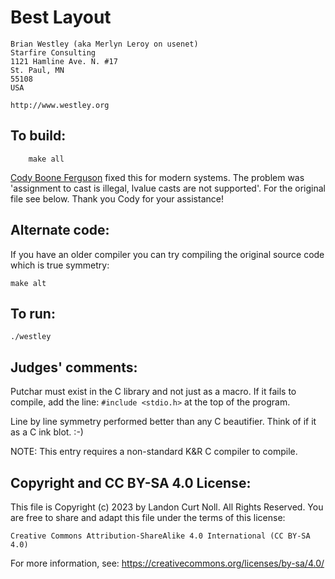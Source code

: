 # Best Layout

    Brian Westley (aka Merlyn Leroy on usenet)  
    Starfire Consulting  
    1121 Hamline Ave. N. #17  
    St. Paul, MN  
    55108  
    USA  

    http://www.westley.org

## To build:

        make all

[Cody Boone Ferguson](/winners.html#Cody_Boone_Ferguson) fixed this for modern
systems. The problem was 'assignment to cast is illegal, lvalue casts are not
supported'. For the original file see below. Thank you Cody for your assistance!


## Alternate code:

If you have an older compiler you can try compiling the original source code
which is true symmetry:

	make alt


## To run:

	./westley


## Judges' comments:

Putchar must exist in the C library and not just as a macro.
If it fails to compile, add the line:  `#include <stdio.h>`  at the
top of the program.

Line by line symmetry performed better than any C beautifier.  Think
of if it as a C ink blot.  :-)

NOTE: This entry requires a non-standard K&R C compiler to compile.

## Copyright and CC BY-SA 4.0 License:

This file is Copyright (c) 2023 by Landon Curt Noll.  All Rights Reserved.
You are free to share and adapt this file under the terms of this license:

    Creative Commons Attribution-ShareAlike 4.0 International (CC BY-SA 4.0)

For more information, see: https://creativecommons.org/licenses/by-sa/4.0/

